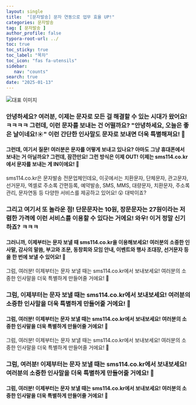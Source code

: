 ```yaml
---
layout: single
title:  "[문자발송] 문자 연동으로 업무 효율 UP!"
categories: 문자발송
tag: [ 문자발송 ]
author_profile: false
typora-root-url: ../
toc: true
toc_sticky: true
toc_label: "목차"
toc_icon: "fas fa-utensils"
sidebar:
   nav: "counts"
search: true
date: "2025-01-13"
---
```


![대표 이미지](https://pixabay.com/get/g14acfd1f070a1105f6d0ee1f92c2520bed3d6f652a8ac97830bdd99cb137a7b163b38c59abcf765dd02164aadd346d2566601959dc20e1d8550e11085e62f239_640.jpg) <!-- Markdown 이미지 삽입 -->

### 안녕하세요? 여러분, 이제는 문자로 모든 걸 해결할 수 있는 시대가 왔어요! ㅋㅋㅋㅋ 그런데, 이런 문자를 보내는 건 어떨까요? "안녕하세요, 오늘은 좋은 날이네요!☀️" 이런 간단한 인사말도 문자로 보내면 더욱 특별해져요! 💌

#### 그런데, 여기서 질문! 여러분은 문자를 어떻게 보내고 있나요? 아마도 그냥 휴대폰에서 보내는 거 아닐까요? 그런데, 잠깐만요! 그런 방식은 이제 OUT! 이제는 sms114.co.kr에서 문자를 보내는 게 IN이에요! 🎉

sms114.co.kr은 문자발송 전문업체인데요, 이곳에서는 치환문자, 단체문자, 관고문자, 선거문자, 엑셀로 주소록 간편등록, 예약발송, SMS, MMS, 대량문자, 치환문자, 주소록관리, 문자연동 등 다양한 서비스를 제공하고 있어요! 😮 대박이죠?

### 그리고 여기서 또 놀라운 점! 단문문자는 10원, 장문문자는 27원이라는 저렴한 가격에 이런 서비스를 이용할 수 있다는 거에요! 와우! 이거 정말 신기하죠? ㅋㅋㅋ

#### 그러니까, 이제부터는 문자 보낼 때 sms114.co.kr을 이용해보세요! 여러분의 소중한 인사말, 감사의 말씀, 부고와 조문, 동창회와 모임 안내, 이벤트와 행사 초대장, 선거문자 등을 한 번에 보낼 수 있어요! 💌

그럼, 여러분! 이제부터는 문자 보낼 때는 sms114.co.kr에서 보내보세요! 여러분의 소중한 인사말을 더욱 특별하게 만들어줄 거에요! 🎈

### 그럼, 이제부터는 문자 보낼 때는 sms114.co.kr에서 보내보세요! 여러분의 소중한 인사말을 더욱 특별하게 만들어줄 거에요! 🎈

#### 그럼, 여러분! 이제부터는 문자 보낼 때는 sms114.co.kr에서 보내보세요! 여러분의 소중한 인사말을 더욱 특별하게 만들어줄 거에요! 🎈

그럼, 여러분! 이제부터는 문자 보낼 때는 sms114.co.kr에서 보내보세요! 여러분의 소중한 인사말을 더욱 특별하게 만들어줄 거에요! 🎈

### 그럼, 여러분! 이제부터는 문자 보낼 때는 sms114.co.kr에서 보내보세요! 여러분의 소중한 인사말을 더욱 특별하게 만들어줄 거에요! 🎈

#### 그럼, 여러분! 이제부터는 문자 보낼 때는 sms114.co.kr에서 보내보세요! 여러분의 소중한 인사말을 더욱 특별하게 만들어줄 거에요! 🎈
